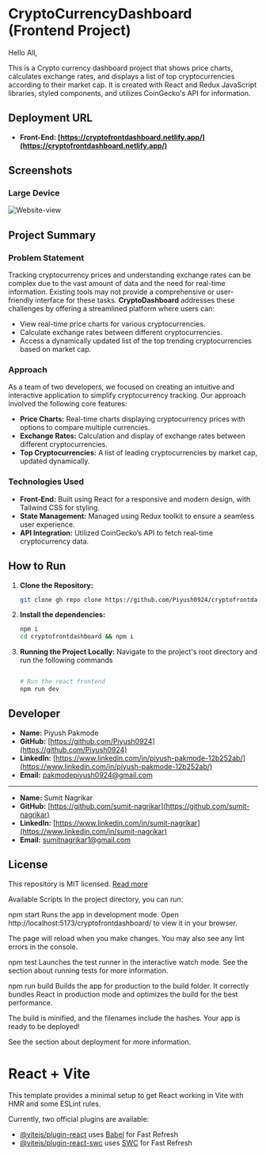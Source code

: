 # CryptoCurrencyDashboard (Frontend Project)
Hello All,

This is a Crypto currency dashboard project that shows price charts, calculates exchange rates, and displays a list of top cryptocurrencies according to their market cap. It is created with React and Redux JavaScript libraries, styled components, and utilizes CoinGecko's API for information.

## Deployment URL

- **Front-End: [https://cryptofrontdashboard.netlify.app/](https://cryptofrontdashboard.netlify.app/)**

## Screenshots

### Large Device

![Website-view](https://cryptofrontdashboard.netlify.app/large.png)

## Project Summary

### Problem Statement
Tracking cryptocurrency prices and understanding exchange rates can be complex due to the vast amount of data and the need for real-time information. Existing tools may not provide a comprehensive or user-friendly interface for these tasks. **CryptoDashboard** addresses these challenges by offering a streamlined platform where users can:

- View real-time price charts for various cryptocurrencies.
- Calculate exchange rates between different cryptocurrencies.
- Access a dynamically updated list of the top trending cryptocurrencies based on market cap.

### Approach
As a team of two developers, we focused on creating an intuitive and interactive application to simplify cryptocurrency tracking. Our approach involved the following core features:

- **Price Charts:** Real-time charts displaying cryptocurrency prices with options to compare multiple currencies.
- **Exchange Rates:** Calculation and display of exchange rates between different cryptocurrencies.
- **Top Cryptocurrencies:** A list of leading cryptocurrencies by market cap, updated dynamically.

### Technologies Used
- **Front-End:** Built using React for a responsive and modern design, with Tailwind CSS for styling.
- **State Management:** Managed using Redux toolkit to ensure a seamless user experience.
- **API Integration:** Utilized CoinGecko’s API to fetch real-time cryptocurrency data.

## How to Run

1. **Clone the Repository:**

   ```bash
   git clone gh repo clone https://github.com/Piyush0924/cryptofrontdashboard.git
   ```

2. **Install the dependencies:**

   ```bash
   npm i
   cd cryptofrontdashboard && npm i
   ```

3. **Running the Project Locally:** Navigate to the project's root directory and run the following commands

   ```bash

   # Run the react frontend
   npm run dev
   ```

## Developer

- **Name:** Piyush Pakmode
- **GitHub:** [https://github.com/Piyush0924](https://github.com/Piyush0924)
- **LinkedIn:** [https://www.linkedin.com/in/piyush-pakmode-12b252ab/](https://www.linkedin.com/in/piyush-pakmode-12b252ab/)
- **Email:** pakmodepiyush0924@gmail.com
--------------------------------------------------------------
- **Name:** Sumit Nagrikar
- **GitHub:** [https://github.com/sumit-nagrikar](https://github.com/sumit-nagrikar)
- **LinkedIn:** [https://www.linkedin.com/in/sumit-nagrikar](https://www.linkedin.com/in/sumit-nagrikar)
- **Email:** sumitnagrikar1@gmail.com

## License

This repository is MIT licensed. [Read more](./LICENSE.txt)

Available Scripts
In the project directory, you can run:

npm start
Runs the app in development mode.
Open http://localhost:5173/cryptofrontdashboard/ to view it in your browser.

The page will reload when you make changes.
You may also see any lint errors in the console.

npm test
Launches the test runner in the interactive watch mode.
See the section about running tests for more information.

npm run build
Builds the app for production to the build folder.
It correctly bundles React in production mode and optimizes the build for the best performance.

The build is minified, and the filenames include the hashes.
Your app is ready to be deployed!

See the section about deployment for more information.

# React + Vite

This template provides a minimal setup to get React working in Vite with HMR and some ESLint rules.

Currently, two official plugins are available:

- [@vitejs/plugin-react](https://github.com/vitejs/vite-plugin-react/blob/main/packages/plugin-react/README.md) uses [Babel](https://babeljs.io/) for Fast Refresh
- [@vitejs/plugin-react-swc](https://github.com/vitejs/vite-plugin-react-swc) uses [SWC](https://swc.rs/) for Fast Refresh
